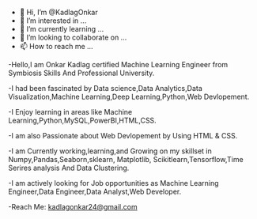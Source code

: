 - 👋 Hi, I’m @KadlagOnkar
- 👀 I’m interested in ...
- 🌱 I’m currently learning ...
- 💞️ I’m looking to collaborate on ...
- 📫 How to reach me ...

<!---
KadlagOnkar/KadlagOnkar is a ✨ special ✨ repository because its `README.md` (this file) appears on your GitHub profile.
You can click the Preview link to take a look at your changes.
--->
-Hello,I am Onkar Kadlag certified Machine Learning Engineer from Symbiosis Skills And Professional University.

-I had been fascinated by Data science,Data Analytics,Data Visualization,Machine Learning,Deep Learning,Python,Web Devlopement.

-I Enjoy learning in areas like Machine Learning,Python,MySQL,PowerBI,HTML,CSS.
 
-I am also Passionate about Web Devlopement by Using HTML & CSS.

-I am Currently working,learning,and Growing on my skillset in Numpy,Pandas,Seaborn,sklearn, Matplotlib,
 Scikitlearn,Tensorflow,Time Serires analysis And Data Clustering.  

-I am actively looking for Job opportunities as Machine Learning Engineer,Data Engineer,Data Analyst,Web Developer.

-Reach Me: kadlagonkar24@gmail.com
